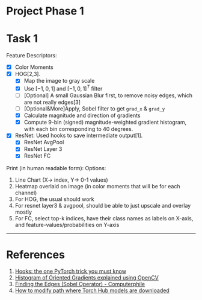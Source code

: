 # Project Phase 1

# Task 1

Feature Descriptors:
- [x] Color Moments
- [x] HOG[2,3].
  - [x] Map the image to gray scale
  - [x] Use $[-1, 0, 1]$ and $[-1, 0, 1]^T$ filter
  - [ ] [Optional] A small Gaussian Blur first, to remove noisy edges, which are not really edges[3] 
  - [ ] [Optional&More]Apply, Sobel filter to get `grad_x` & `grad_y`
  - [x] Calculate magnitude and direction of gradients
  - [x] Compute 9-bin (signed) magnitude-weighted gradient histogram, with each bin corresponding to 40 degrees.
- [x] ResNet: Used hooks to save intermediate output[1].
  - [x] ResNet AvgPool
  - [x] ResNet Layer 3
  - [x] ResNet FC

Print (in human readable form):
Options:
1. Line Chart (X-> index, Y-> 0-1 values)
2. Heatmap overlaid on image (in color moments that will be for each channel)
3. For HOG, the usual should work
4. For resnet layer3 & avgpool, should be able to just upscale and overlay mostly
5. For FC, select top-k indices, have their class names as labels on X-axis, and feature-values/probabilities on Y-axis

---
# References

1. [Hooks: the one PyTorch trick you must know](https://tivadardanka.com/blog/hooks-the-one-pytorch-trick-you-must-know)
2. [Histogram of Oriented Gradients explained using OpenCV](https://learnopencv.com/histogram-of-oriented-gradients/)
3. [Finding the Edges (Sobel Operator) - Computerphile](https://youtu.be/uihBwtPIBxM?feature=shared)
4. [How to modify path where Torch Hub models are downloaded](https://stackoverflow.com/questions/59134499/how-to-modify-path-where-torch-hub-models-are-downloaded)
